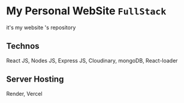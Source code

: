 # My Personal WebSite `FullStack`
it's  my website 's repository

## Technos
React JS, Nodes JS, Express JS, Cloudinary, mongoDB, React-loader

## Server Hosting
Render, Vercel






